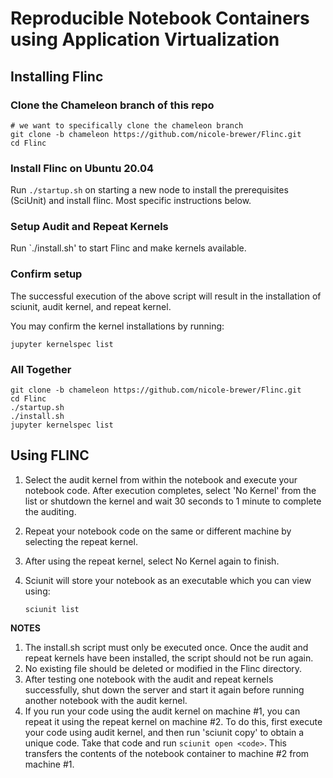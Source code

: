 # Reproducible Notebook Containers using Application Virtualization

## Installing Flinc
### Clone the Chameleon branch of this repo
```
# we want to specifically clone the chameleon branch 
git clone -b chameleon https://github.com/nicole-brewer/Flinc.git
cd Flinc
```
### Install Flinc on Ubuntu 20.04
Run `./startup.sh` on starting a new node to install the prerequisites (SciUnit) and install flinc. Most specific instructions below.

### Setup Audit and Repeat Kernels
Run `./install.sh' to start Flinc and make kernels available.

### Confirm setup

The successful execution of the above script will result in the 
installation of sciunit, audit kernel, and repeat kernel.

You may confirm the kernel installations by running:
   
   `jupyter kernelspec list`

### All Together
```
git clone -b chameleon https://github.com/nicole-brewer/Flinc.git
cd Flinc
./startup.sh
./install.sh
jupyter kernelspec list
```

## Using FLINC

1. Select the audit kernel from within the notebook and execute your notebook 
code. After execution completes, select 'No Kernel' from the list or shutdown the kernel and wait 30 seconds to 1 minute to complete the auditing.
2. Repeat your notebook code on the same or different machine by selecting 
the repeat kernel.
3. After using the repeat kernel, select No Kernel again to finish.
4. Sciunit will store your notebook as an executable which you can 
view using:

   `sciunit list`

**NOTES**
1. The install.sh script must only be executed once.
   Once the audit and repeat kernels have been installed, the script 
should not be run again.
2. No existing file should be deleted or modified in the Flinc directory.
3. After testing one notebook with the audit and repeat kernels successfully, 
   shut down the server and start it again before running another notebook with the audit kernel.
4. If you run your code using the audit kernel on machine #1, you can repeat it using the repeat kernel on machine #2. To do this, first execute your code using audit kernel, and then run 'sciunit copy' to obtain a unique code. Take that code and run `sciunit open <code>`. This transfers the contents of the notebook container to machine #2 from machine #1.
